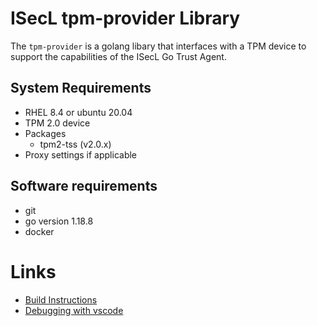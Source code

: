 # ISecL tpm-provider Library

The `tpm-provider` is a golang libary that interfaces with a TPM device to support the capabilities of the ISecL Go Trust Agent.  

## System Requirements
- RHEL 8.4 or ubuntu 20.04
- TPM 2.0 device
- Packages
    - tpm2-tss (v2.0.x)
- Proxy settings if applicable

## Software requirements
- git
- go version 1.18.8
- docker

# Links
- [Build Instructions](doc/build.md)
- [Debugging with vscode](doc/debugging.md)
